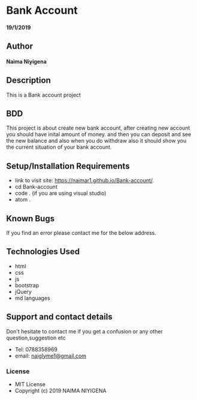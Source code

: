 # Bank Account
#### 19/1/2019
## Author
#### **Naima Niyigena**
## Description
This is a Bank account project
## BDD
This project is about create new bank account, after creating new account you should have inital amount of money. and then you can deposit and see the new balance and also when you do withdraw also it should show you the current situation of your bank account.
## Setup/Installation Requirements
* link to visit site: https://naimar1.github.io/Bank-account/.
* cd Bank-account
* code . (if you are using visual studio)
* atom .
## Known Bugs
If you find an error please contact me for the below address.
## Technologies Used
 * html 
 * css 
 * js 
 * bootstrap 
 * jQuery 
 * md languages
## Support and contact details
Don't hesitate to contact me if you get a confusion or any other question,suggestion etc
* Tel: 0788358969
* email: naiglyme1@gmail.com
### License
* MIT License
* Copyright (c) 2019 NAIMA NIYIGENA